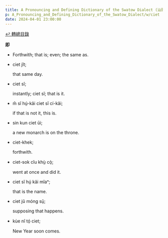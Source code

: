 ```yaml
---
title: A Pronouncing and Defining Dictionary of the Swatow Dialect (汕頭方言音義字典) / ciet
p: A_Pronouncing_and_Defining_Dictionary_of_the_Swatow_Dialect/w/ciet
date: 2024-04-01 23:00:00
---
```


[↩️ 轉總目錄](/A_Pronouncing_and_Defining_Dictionary_of_the_Swatow_Dialect)


**即**
- Forthwith; that is; even; the same as.

- ciet jît;

  that same day.

- ciet sî;

  instantly; ciet sĭ; that is it.

- m̄ sĭ hṳ́-kâi ciet sĭ cí-kâi;

  if that is not it, this is.

- sin kun ciet ūi;

  a new monarch is on the throne.

- ciet-khek;

  forthwith.

- ciet-sok cĭu khṳ̀ cò̤;

  went at once and did it.

- ciet sĭ hṳ́ kâi mîaⁿ;

  that is the name.

- ciet jû móng sṳ̄;

  supposing that happens.

- kùe nî tó̤ ciet;

  New Year soon comes.